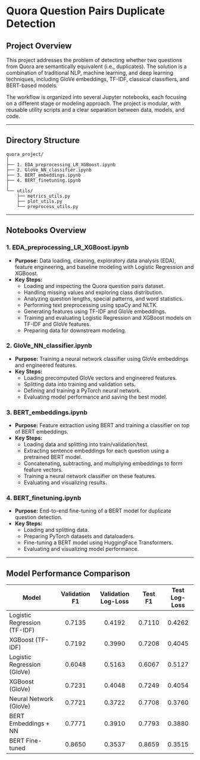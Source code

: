 # Quora Question Pairs Duplicate Detection

## Project Overview

This project addresses the problem of detecting whether two questions from Quora are semantically equivalent (i.e., duplicates). The solution is a combination of traditional NLP, machine learning, and deep learning techniques, including GloVe embeddings, TF-IDF, classical classifiers, and BERT-based models.

The workflow is organized into several Jupyter notebooks, each focusing on a different stage or modeling approach. The project is modular, with reusable utility scripts and a clear separation between data, models, and code.

---

## Directory Structure

```
quora_project/
│
├── 1. EDA_preprocessing_LR_XGBoost.ipynb
├── 2. GloVe_NN_classifier.ipynb
├── 3. BERT_embeddings.ipynb
├── 4. BERT_finetuning.ipynb
│
└── utils/
    ├── metrics_utils.py
    ├── plot_utils.py
    └── preprocess_utils.py
```

---

## Notebooks Overview

### 1. EDA_preprocessing_LR_XGBoost.ipynb
- **Purpose:** Data loading, cleaning, exploratory data analysis (EDA), feature engineering, and baseline modeling with Logistic Regression and XGBoost.
- **Key Steps:**
  - Loading and inspecting the Quora question pairs dataset.
  - Handling missing values and exploring class distribution.
  - Analyzing question lengths, special patterns, and word statistics.
  - Performing text preprocessing using spaCy and NLTK.
  - Generating features using TF-IDF and GloVe embeddings.
  - Training and evaluating Logistic Regression and XGBoost models on TF-IDF and GloVe features.
  - Preparing data for downstream modeling.

### 2. GloVe_NN_classifier.ipynb
- **Purpose:** Training a neural network classifier using GloVe embeddings and engineered features.
- **Key Steps:**
  - Loading precomputed GloVe vectors and engineered features.
  - Splitting data into training and validation sets.
  - Defining and training a PyTorch neural network.
  - Evaluating model performance and saving the best model.

### 3. BERT_embeddings.ipynb
- **Purpose:** Feature extraction using BERT and training a classifier on top of BERT embeddings.
- **Key Steps:**
  - Loading data and splitting into train/validation/test.
  - Extracting sentence embeddings for each question using a pretrained BERT model.
  - Concatenating, subtracting, and multiplying embeddings to form feature vectors.
  - Training a neural network classifier on these features.
  - Evaluating and visualizing results.

### 4. BERT_finetuning.ipynb
- **Purpose:** End-to-end fine-tuning of a BERT model for duplicate question detection.
- **Key Steps:**
  - Loading and splitting data.
  - Preparing PyTorch datasets and dataloaders.
  - Fine-tuning a BERT model using HuggingFace Transformers.
  - Evaluating and visualizing model performance.

---

## Model Performance Comparison

| Model                      | Validation F1 | Validation Log-Loss | Test F1 | Test Log-Loss |
|----------------------------|:-------------:|:-------------------:|:-------:|:-------------:|
| Logistic Regression (TF-IDF) | 0.7135 | 0.4192 | 0.7110 | 0.4262 |
| XGBoost (TF-IDF)           | 0.7192 | 0.3990 | 0.7208 | 0.4045 |
| Logistic Regression (GloVe) | 0.6048 | 0.5163 | 0.6067 | 0.5127 |
| XGBoost (GloVe)            | 0.7231 | 0.4048 | 0.7249 | 0.4054 |
| Neural Network (GloVe)    | 0.7721 | 0.3722 | 0.7708 | 0.3760 |
| BERT Embeddings + NN       | 0.7771 | 0.3910 | 0.7793 | 0.3880 |
| BERT Fine-tuned            | 0.8650 | 0.3537 | 0.8659 | 0.3515 |

